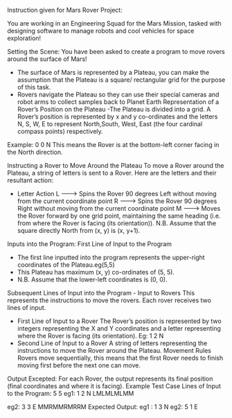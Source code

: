 Instruction given for Mars Rover Project:

You are working in an Engineering Squad for the Mars Mission, tasked with designing software to manage robots and cool vehicles for space exploration!

Setting the Scene:
You have been asked to create a program to move rovers around the surface of Mars!

- The surface of Mars is represented by a Plateau, you can make the assumption that the Plateau is a square/ rectangular grid for the purpose of this task.
- Rovers navigate the Plateau so they can use their special cameras and robot arms to collect samples back to Planet Earth
  Representation of a Rover’s Position on the Plateau
  -The Plateau is divided into a grid. A Rover’s position is represented by x and y co-ordinates and the letters N, S, W, E to represent North,South, West, East (the four cardinal compass points) respectively.

Example:
0 0 N
This means the Rover is at the bottom-left corner facing in the North direction.

Instructing a Rover to Move Around the Plateau
To move a Rover around the Plateau, a string of letters is sent to a Rover.
Here are the letters and their resultant action:

- Letter Action
  L ---> Spins the Rover 90 degrees Left without moving from the current coordinate point
  R ---> Spins the Rover 90 degrees Right without moving from the current coordinate point
  M ---> Moves the Rover forward by one grid point, maintaining the same heading (i.e. from where the Rover is facing (its orientation)).
  N.B. Assume that the square directly North from (x, y) is (x, y+1).

Inputs into the Program:
First Line of Input to the Program

- The first line inputted into the program represents the upper-right coordinates of the Plateau.eg(5,5)
- This Plateau has maximum (x, y) co-ordinates of (5, 5).
- N.B. Assume that the lower-left coordinates is (0, 0).

Subsequent Lines of Input into the Program - Input to Rovers
This represents the instructions to move the rovers.
Each rover receives two lines of input.

- First Line of Input to a Rover
  The Rover’s position is represented by two integers representing the X and Y coordinates and a letter representing where the Rover is facing (its orientation). Eg: 1 2 N
- Second Line of Input to a Rover
  A string of letters representing the instructions to move the Rover around the Plateau.
  Movement Rules
  Rovers move sequentially, this means that the first Rover needs to finish moving first before the next one can move.

Output Excepted:
For each Rover, the output represents its final position (final coordinates and where it is facing).
Example Test Case
Lines of Input to the Program:
5 5
eg1: 1 2 N
LMLMLMLMM

eg2: 3 3 E
MMRMMRMRRM
Expected Output:
eg1 : 1 3 N
eg2: 5 1 E
